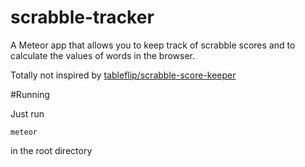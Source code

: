 # scrabble-tracker

A Meteor app that allows you to keep track of scrabble scores and to calculate the values of words in the browser.

Totally not inspired by [tableflip/scrabble-score-keeper](https://github.com/tableflip/scrabble-score-keeper)

#Running

Just run

    meteor
in the root directory

